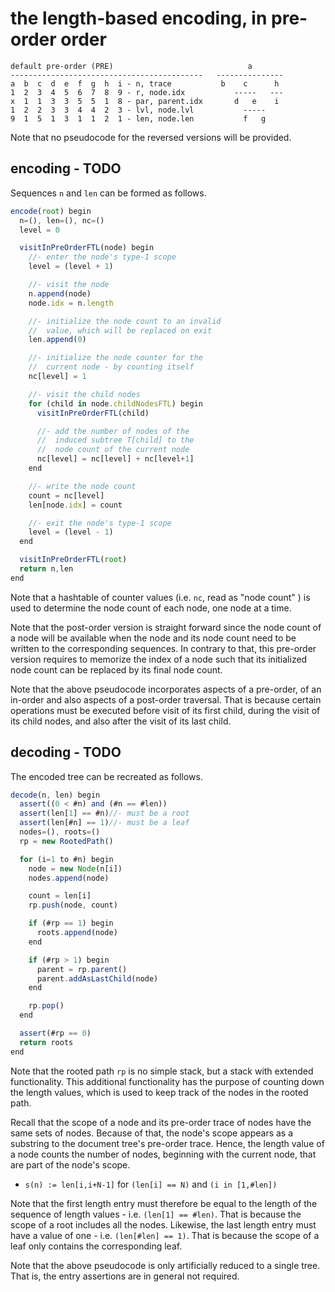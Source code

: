 
<!-- ======================================================================= -->
# the length-based encoding, in pre-order order

```
default pre-order (PRE)                              a
-------------------------------------------   ---------------
a  b  c  d  e  f  g  h  i - n, trace           b    c      h
1  2  3  4  5  6  7  8  9 - r, node.idx           -----   ---
x  1  1  3  3  5  5  1  8 - par, parent.idx       d   e    i
1  2  2  3  3  4  4  2  3 - lvl, node.lvl           -----
9  1  5  1  3  1  1  2  1 - len, node.len           f   g
```

Note that no pseudocode for the reversed versions will be provided.

<!-- ======================================================================= -->
## encoding - TODO

Sequences `n` and `len` can be formed as follows.

```js
encode(root) begin
  n=(), len=(), nc=()
  level = 0

  visitInPreOrderFTL(node) begin
    //- enter the node's type-1 scope
    level = (level + 1)

    //- visit the node
    n.append(node)
    node.idx = n.length

    //- initialize the node count to an invalid
    //  value, which will be replaced on exit
    len.append(0)

    //- initialize the node counter for the
    //  current node - by counting itself
    nc[level] = 1

    //- visit the child nodes
    for (child in node.childNodesFTL) begin
      visitInPreOrderFTL(child)

      //- add the number of nodes of the
      //  induced subtree T[child] to the
      //  node count of the current node
      nc[level] = nc[level] + nc[level+1]
    end

    //- write the node count
    count = nc[level]
    len[node.idx] = count

    //- exit the node's type-1 scope
    level = (level - 1)
  end

  visitInPreOrderFTL(root)
  return n,len
end
```

Note that a hashtable of counter values (i.e. `nc`, read as "node count" )
is used to determine the node count of each node, one node at a time.

Note that the post-order version is straight forward since the node count of
a node will be available when the node and its node count need to be written
to the corresponding sequences. In contrary to that, this pre-order version
requires to memorize the index of a node such that its initialized node count
can be replaced by its final node count.

Note that the above pseudocode incorporates aspects of a pre-order, of an
in-order and also aspects of a post-order traversal. That is because certain
operations must be executed before visit of its first child, during the visit
of its child nodes, and also after the visit of its last child.

<!-- ======================================================================= -->
## decoding - TODO

The encoded tree can be recreated as follows.

```js
decode(n, len) begin
  assert((0 < #n) and (#n == #len))
  assert(len[1] == #n)//- must be a root
  assert(len[#n] == 1)//- must be a leaf
  nodes=(), roots=()
  rp = new RootedPath()

  for (i=1 to #n) begin
    node = new Node(n[i])
    nodes.append(node)

    count = len[i]
    rp.push(node, count)

    if (#rp == 1) begin
      roots.append(node)
    end

    if (#rp > 1) begin
      parent = rp.parent()
      parent.addAsLastChild(node)
    end

    rp.pop()
  end

  assert(#rp == 0)
  return roots
end
```

Note that the rooted path `rp` is no simple stack, but a stack with extended
functionality. This additional functionality has the purpose of counting down
the length values, which is used to keep track of the nodes in the rooted
path.

Recall that the scope of a node and its pre-order trace of nodes have the same
sets of nodes. Because of that, the node's scope appears as a substring to the
document tree's pre-order trace. Hence, the length value of a node counts the
number of nodes, beginning with the current node, that are part of the node's
scope.

* `s(n) := len[i,i+N-1]` for `(len[i] == N)` and `(i in [1,#len])`

Note that the first length entry must therefore be equal to the length of the
sequence of length values - i.e. `(len[1] == #len)`. That is because the scope
of a root includes all the nodes. Likewise, the last length entry must have a
value of one - i.e. `(len[#len] == 1)`. That is because the scope of a leaf
only contains the corresponding leaf.

Note that the above pseudocode is only artificially reduced to a single tree.
That is, the entry assertions are in general not required.
